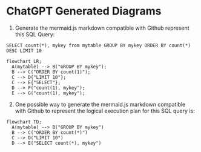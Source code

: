 
# ChatGPT Generated Diagrams

1. Generate the mermaid.js markdown compatible with Github represent this SQL Query: 

`SELECT count(*), mykey from mytable GROUP BY mykey ORDER BY count(*) DESC LIMIT 10`


```mermaid
flowchart LR;
  A(mytable) --> B("GROUP BY mykey");
  B --> C("ORDER BY count(1)");
  C --> D{"LIMIT 10"};
  C --> E{"SELECT"};
  D --> F("count(1), mykey");
  E --> G("count(1), mykey");
```

2. One possible way to generate the mermaid.js markdown compatible with Github to represent the logical execution plan for this SQL query is:
```mermaid
flowchart TD;
  A(mytable) --> B("GROUP BY mykey")
  B --> C("ORDER BY count(*)")
  C --> D("LIMIT 10")
  D --> E("SELECT count(*), mykey")
```
